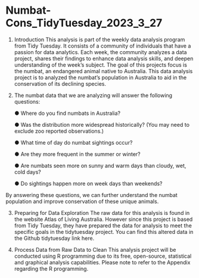 # Numbat-Cons_TidyTuesday_2023_3_27

1. Introduction
This analysis is part of the weekly data analysis program from Tidy Tuesday. It consists of a community of individuals that have a passion for data analytics. Each week, the community analyzes a data project, shares their findings to enhance data analysis skills, and deepen understanding of the week’s subject. The goal of this projects focus is the numbat, an endangered animal native to Australia. This data analysis project is to analyzed the numbat’s population in Australia to aid in the conservation of its declining species.


2. The numbat data that we are analyzing will answer the following questions:

    ● Where do you find numbats in Australia?

    ● Was the distribution more widespread historically? (You may need to exclude zoo reported observations.)

    ● What time of day do numbat sightings occur?

    ● Are they more frequent in the summer or winter?

    ● Are numbats seen more on sunny and warm days than cloudy, wet, cold days?

    ● Do sightings happen more on week days than weekends?

By answering these questions, we can further understand the numbat population and improve conservation of these unique animals.

3. Preparing for Data Exploration
     The raw data for this analysis is found in the website Atlas of Living Australia. However since this project is based from Tidy Tuesday, they have prepared the data for analysis to meet the specific goals in the tidytuesday project. You can find this altered data in the Github tidytuesday link here.

4. Process Data from Raw Data to Clean
    This analysis project will be conducted using R programming due to its free, open-source, statistical and graphical analysis capabilities. Please note to refer to the Appendix regarding the R programming.
